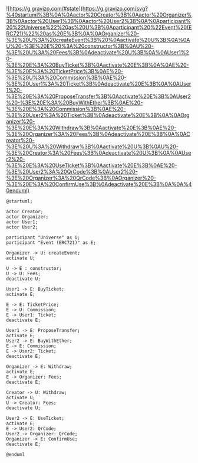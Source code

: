 ![https://g.gravizo.com/#state](https://g.gravizo.com/svg?%40startuml%3B%0A%0Aactor%20Creator%3B%0Aactor%20Organizer%3B%0Aactor%20User1%3B%0Aactor%20User2%3B%0A%0Aparticipant%20%22Universe%22%20as%20U%3B%0Aparticipant%20%22Event%20(ERC721)%22%20as%20E%3B%0A%0AOrganizer%20-%3E%20U%3A%20createEvent%3B%20%0Aactivate%20U%3B%0A%0AU%20-%3E%20E%20%3A%20constructor%3B%0AU%20-%3E%20U%3A%20Fees%3B%0Adeactivate%20U%3B%0A%0AUser1%20-%3E%20E%3A%20BuyTicket%3B%0Aactivate%20E%3B%0A%0AE%20-%3E%20E%3A%20TicketPrice%3B%0AE%20-%3E%20U%3A%20Commission%3B%0AE%20-%3E%20User1%3A%20Ticket%3B%0Adeactivate%20E%3B%0A%0AUser1%20-%3E%20E%3A%20ProposeTransfer%3B%0Aactivate%20E%3B%0AUser2%20-%3E%20E%3A%20BuyWithEther%3B%0AE%20-%3E%20E%3A%20Commission%3B%0AE%20-%3E%20User2%3A%20Ticket%3B%0Adeactivate%20E%3B%0A%0AOrganizer%20-%3E%20E%3A%20Withdraw%3B%0Aactivate%20E%3B%0AE%20-%3E%20Organizer%3A%20Fees%3B%0Adeactivate%20E%3B%0A%0ACreator%20-%3E%20U%3A%20Withdraw%3B%0Aactivate%20U%3B%0AU%20-%3E%20Creator%3A%20Fees%3B%0Adeactivate%20U%3B%0A%0AUser2%20-%3E%20E%3A%20UseTicket%3B%0Aactivate%20E%3B%0AE%20-%3E%20User2%3A%20QrCode%3B%0AUser2%20-%3E%20Organizer%3A%20QrCode%3B%0AOrganizer%20-%3E%20E%3A%20ConfirmUse%3B%0Adeactivate%20E%3B%0A%0A%40enduml)

```
@startuml;

actor Creator;
actor Organizer;
actor User1;
actor User2;

participant "Universe" as U;
participant "Event (ERC721)" as E;

Organizer -> U: createEvent; 
activate U;

U -> E : constructor;
U -> U: Fees;
deactivate U;

User1 -> E: BuyTicket;
activate E;

E -> E: TicketPrice;
E -> U: Commission;
E -> User1: Ticket;
deactivate E;

User1 -> E: ProposeTransfer;
activate E;
User2 -> E: BuyWithEther;
E -> E: Commission;
E -> User2: Ticket;
deactivate E;

Organizer -> E: Withdraw;
activate E;
E -> Organizer: Fees;
deactivate E;

Creator -> U: Withdraw;
activate U;
U -> Creator: Fees;
deactivate U;

User2 -> E: UseTicket;
activate E;
E -> User2: QrCode;
User2 -> Organizer: QrCode;
Organizer -> E: ConfirmUse;
deactivate E;

@enduml
```
